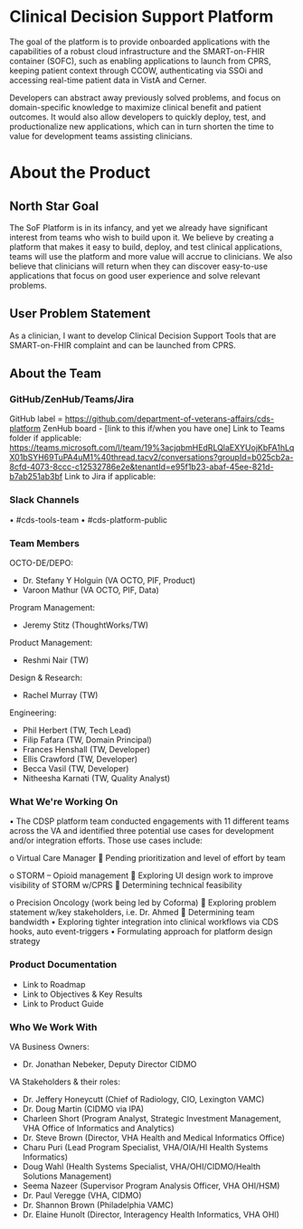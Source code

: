 # Clinical Decision Support Platform
The goal of the platform is to provide onboarded applications with the capabilities of a robust cloud infrastructure and the SMART-on-FHIR container (SOFC), such as enabling applications to launch from CPRS, keeping patient context through CCOW, authenticating via SSOi and accessing real-time patient data in VistA and Cerner.

Developers can abstract away previously solved problems, and focus on domain-specific knowledge to maximize clinical benefit and patient outcomes. It would also allow developers to quickly deploy, test, and productionalize new applications, which can in turn shorten the time to value for development teams assisting clinicians.

# About the Product
## North Star Goal 
The SoF Platform is in its infancy, and yet we already have significant interest from teams who wish to build upon it.  We believe by creating a platform that makes it easy to build, deploy, and test clinical applications, teams will use the platform and more value will accrue to clinicians.  We also believe that clinicians will return when they can discover easy-to-use applications that focus on good user experience and solve relevant problems.

## User Problem Statement
As a clinician, I want to develop Clinical Decision Support Tools that are SMART-on-FHIR complaint and can be launched from CPRS. 

## About the Team
### GitHub/ZenHub/Teams/Jira
GitHub label = https://github.com/department-of-veterans-affairs/cds-platform 
ZenHub board - [link to this if/when you have one]
Link to Teams folder if applicable: https://teams.microsoft.com/l/team/19%3acjqbmHEdRLQlaEXYUojKbFA1hLqX01bSYH69TuPA4uM1%40thread.tacv2/conversations?groupId=b025cb2a-8cfd-4073-8ccc-c12532786e2e&tenantId=e95f1b23-abaf-45ee-821d-b7ab251ab3bf 
Link to Jira if applicable: 


### Slack Channels
•	#cds-tools-team
•	#cds-platform-public


### Team Members
OCTO-DE/DEPO:
- Dr. Stefany Y Holguin (VA OCTO, PIF, Product)
- Varoon Mathur (VA OCTO, PIF, Data)

Program Management:
- Jeremy Stitz (ThoughtWorks/TW)

Product Management:
- Reshmi Nair (TW)

Design & Research:
- Rachel Murray (TW)

Engineering:
- Phil Herbert (TW, Tech Lead)
- Filip Fafara (TW, Domain Principal)
- Frances Henshall (TW, Developer)
- Ellis Crawford (TW, Developer)
- Becca Vasil (TW, Developer)
- Nitheesha Karnati (TW, Quality Analyst)

### What We're Working On
•	The CDSP platform team conducted engagements with 11 different teams across the VA and identified three potential use cases for development and/or integration efforts. Those use cases include:

o	Virtual Care Manager
	Pending prioritization and level of effort by team

o	STORM – Opioid management
	Exploring UI design work to improve visibility of STORM w/CPRS
	Determining technical feasibility 

o	Precision Oncology (work being led by Coforma)
	Exploring problem statement w/key stakeholders, i.e. Dr. Ahmed
	Determining team bandwidth 
•	Exploring tighter integration into clinical workflows via CDS hooks, auto event-triggers
•	Formulating approach for platform design strategy

### Product Documentation
- Link to Roadmap
- Link to Objectives & Key Results
- Link to Product Guide

### Who We Work With
VA Business Owners:
- Dr. Jonathan Nebeker, Deputy Director CIDMO

VA Stakeholders & their roles: 
- Dr. Jeffery Honeycutt (Chief of Radiology, CIO, Lexington VAMC)
- Dr. Doug Martin (CIDMO via IPA)
- Charleen Short (Program Analyst, Strategic Investment Management, VHA Office of Informatics and Analytics)
- Dr. Steve Brown (Director, VHA Health and Medical Informatics Office)
- Charu Puri (Lead Program Specialist, VHA/OIA/HI Health Systems Informatics)
- Doug Wahl (Health Systems Specialist, VHA/OHI/CIDMO/Health Solutions Management)
- Seema Nazeer (Supervisor Program Analysis Officer, VHA OHI/HSM)
- Dr. Paul Veregge (VHA, CIDMO)
- Dr. Shannon Brown (Philadelphia VAMC)
- Dr. Elaine Hunolt (Director, Interagency Health Informatics, VHA OHI)
